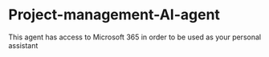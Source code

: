 # Project-management-AI-agent
This agent has access to Microsoft 365 in order to be used as your personal assistant
